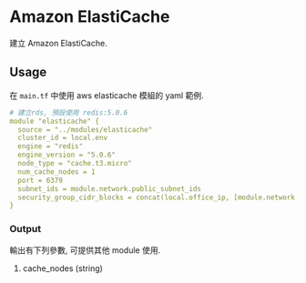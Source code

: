 # Amazon ElastiCache

建立 Amazon ElastiCache.

## Usage

在 `main.tf` 中使用 aws elasticache 模組的 yaml 範例.

```yaml
# 建立rds, 預設使用 redis:5.0.6
module "elasticache" {
  source = "../modules/elasticache"
  cluster_id = local.env
  engine = "redis"
  engine_version = "5.0.6"
  node_type = "cache.t3.micro"
  num_cache_nodes = 1
  port = 6379
  subnet_ids = module.network.public_subnet_ids
  security_group_cidr_blocks = concat(local.office_ip, [module.network.vpc_cidr_block])
}
```

### Output

輸出有下列參數, 可提供其他 module 使用.

1. cache_nodes (string)

